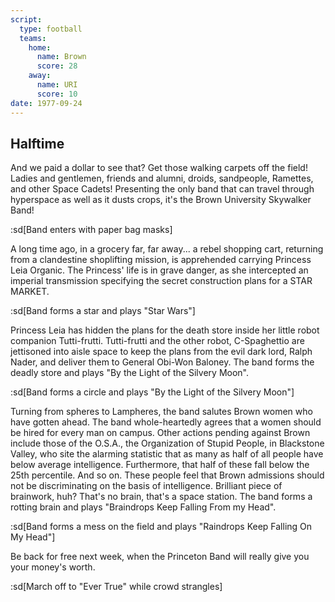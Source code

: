 ```yaml
---
script:
  type: football
  teams:
    home:
      name: Brown
      score: 28
    away:
      name: URI
      score: 10
date: 1977-09-24
---
```


## Halftime

And we paid a dollar to see that? Get those walking carpets off the field! Ladies and gentlemen, friends and alumni, droids, sandpeople, Ramettes, and other Space Cadets! Presenting the only band that can travel through hyperspace as well as it dusts crops, it's the Brown University Skywalker Band!

:sd[Band enters with paper bag masks]

A long time ago, in a grocery far, far away... a rebel shopping cart, returning from a clandestine shoplifting mission, is apprehended carrying Princess Leia Organic. The Princess' life is in grave danger, as she intercepted an imperial transmission specifying the secret construction plans for a STAR MARKET.

:sd[Band forms a star and plays "Star Wars"]

Princess Leia has hidden the plans for the death store inside her little robot companion Tutti-frutti. Tutti-frutti and the other robot, C-Spaghettio are jettisoned into aisle space to keep the plans from the evil dark lord, Ralph Nader, and deliver them to General Obi-Won Baloney. The band forms the deadly store and plays "By the Light of the Silvery Moon".

:sd[Band forms a circle and plays "By the Light of the Silvery Moon"]

Turning from spheres to Lampheres, the band salutes Brown women who have gotten ahead. The band whole-heartedly agrees that a women should be hired for every man on campus. Other actions pending against Brown include those of the O.S.A., the Organization of Stupid People, in Blackstone Valley, who site the alarming statistic that as many as half of all people have below average intelligence. Furthermore, that half of these fall below the 25th percentile. And so on. These people feel that Brown admissions should not be discriminating on the basis of intelligence. Brilliant piece of brainwork, huh? That's no brain, that's a space station. The band forms a rotting brain and plays "Braindrops Keep Falling From my Head".

:sd[Band forms a mess on the field and plays "Raindrops Keep Falling On My Head"]

Be back for free next week, when the Princeton Band will really give you your money's worth.

:sd[March off to "Ever True" while crowd strangles]
